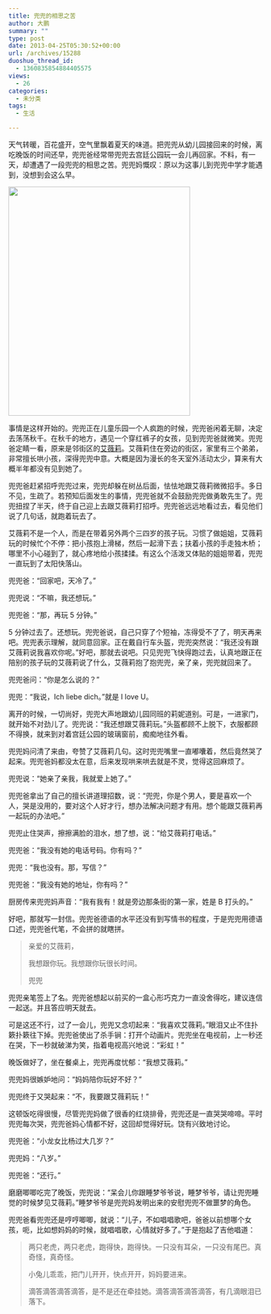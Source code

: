 ```yaml
---
title: 兜兜的相思之苦
author: 大鹏
summary: ""
type: post
date: 2013-04-25T05:30:52+00:00
url: /archives/15288
duoshuo_thread_id:
  - 1360835854884405575
views:
  - 26
categories:
  - 未分类
tags:
  - 生活

---
```

天气转暖，百花盛开，空气里飘着夏天的味道。把兜兜从幼儿园接回来的时候，离吃晚饭的时间还早，兜兜爸经常带兜兜去宫廷公园玩一会儿再回家。不料，有一天，却遭遇了一段兜兜的相思之苦。兜兜妈慨叹：原以为这事儿到兜兜中学才能遇到，没想到会这么早。

<img alt="" src="https://huaqbg.blu.livefilestore.com/y1plP4JwD-97jCrxypl4oYiuFTIUpx33lv4IeWfiU89Dr9UIUdW7erGtWLYoCcyGQZSEfHwDeYtt5tnnT37QccR8rSsgUxM-VZX/2013-04-25_missingu.jpg" width="360" height="454" />
  
<!--more-->


  
事情是这样开始的。兜兜正在儿童乐园一个人疯跑的时候，兜兜爸闲着无聊，决定去荡荡秋千。在秋千的地方，遇见一个穿红裤子的女孩，见到兜兜爸就微笑。兜兜爸定睛一看，原来是邻街区的[艾薇莉][1]。艾薇莉住在旁边的街区，家里有三个弟弟，非常擅长哄小孩，深得兜兜中意。大概是因为漫长的冬天室外活动太少，算来有大概半年都没有见到她了。

兜兜爸赶紧招呼兜兜过来，兜兜却躲在树丛后面，怯怯地跟艾薇莉微微招手。多日不见，生疏了。若预知后面发生的事情，兜兜爸就不会鼓励兜兜做勇敢先生了。兜兜扭捏了半天，终于自己迎上去跟艾薇莉打招呼。兜兜爸远远地看过去，看见他们说了几句话，就跑着玩去了。

艾薇莉不是一个人，而是在带着另外两个三四岁的孩子玩。习惯了做姐姐，艾薇莉玩的时候忙个不停：把小孩抱上滑梯，然后一起滑下去；扶着小孩的手走独木桥；哪里不小心碰到了，就心疼地给小孩揉揉。有这么个活泼又体贴的姐姐带着，兜兜一直玩到了太阳快落山。

兜兜爸：“回家吧，天冷了。”

兜兜说：“不嘛，我还想玩。”

兜兜爸：“那，再玩 5 分钟。”

5 分钟过去了。还想玩。兜兜爸说，自己只穿了个短袖，冻得受不了了，明天再来吧。兜兜表示理解，就同意回家。正在戴自行车头盔，兜兜突然说：“我还没有跟艾薇莉说我喜欢你呢。”好吧，那就去说吧。只见兜兜飞快得跑过去，认真地跟正在陪别的孩子玩的艾薇莉说了什么，艾薇莉抱了抱兜兜，亲了亲，兜兜就回来了。

兜兜爸问：“你是怎么说的？”

兜兜：“我说，Ich liebe dich。”就是 I love U。

离开的时候，一切尚好，兜兜大声地跟幼儿园同班的莉妮道别。可是，一进家门，就开始不对劲儿了。兜兜说：“我还想跟艾薇莉玩。”头盔都顾不上脱下，衣服都顾不得换，就来到对着宫廷公园的玻璃窗前，痴痴地往外看。

兜兜妈问清了来由，夸赞了艾薇莉几句。这时兜兜嘴里一直嘟囔着，然后竟然哭了起来。兜兜爸妈都没太在意，后来发现哄来哄去就是不灵，觉得这回麻烦了。

兜兜说：“她亲了亲我，我就爱上她了。”

兜兜爸拿出了自己的擅长讲道理招数，说：“兜兜，你是个男人，要是喜欢一个人，哭是没用的，要对这个人好才行，想办法解决问题才有用。想个能跟艾薇莉再一起玩的办法吧。”

兜兜止住哭声，擦擦满脸的泪水，想了想，说：“给艾薇莉打电话。”

兜兜爸：“我没有她的电话号码。你有吗？”

兜兜：“我也没有。那，写信？”

兜兜爸：“我没有她的地址，你有吗？”

厨房传来兜兜妈声音：“我有我有！就是旁边那条街的第一家，姓是 B 打头的。”

好吧，那就写一封信。兜兜爸德语的水平还没有到写情书的程度，于是兜兜用德语口述，兜兜爸代笔，不会拼的就瞎拼。

> 亲爱的艾薇莉，
> 
> 我想跟你玩。我想跟你玩很长时间。
> 
> 兜兜

兜兜亲笔签上了名。兜兜爸想起以前买的一盒心形巧克力一直没舍得吃，建议连信一起送。并且答应明天就去。

可是这还不行，过了一会儿，兜兜又念叨起来：“我喜欢艾薇莉。”眼泪又止不住扑簌扑簌往下掉。兜兜爸使出了杀手锏：打开个动画片。兜兜坐在电视前，上一秒还在哭，下一秒就破涕为笑，指着电视高兴地说：“彩虹！”

晚饭做好了，坐在餐桌上，兜兜再度忧郁：“我想艾薇莉。”

兜兜妈很嫉妒地问：“妈妈陪你玩好不好？”

兜兜终于又哭起来：“不，我要跟艾薇莉玩！”

这顿饭吃得很慢，尽管兜兜妈做了很香的红烧排骨，兜兜还是一直哭哭啼啼。平时兜兜每次哭，兜兜爸妈心情都不好，这回却觉得好玩。饶有兴致地讨论。

兜兜爸：“小龙女比杨过大几岁？”

兜兜妈：“八岁。”

兜兜爸：“还行。”

磨磨唧唧吃完了晚饭，兜兜说：“呆会儿你跟睡梦爷爷说，睡梦爷爷，请让兜兜睡觉的时候梦见艾薇莉。”睡梦爷爷是兜兜妈发明出来的安慰兜兜不做噩梦的角色。

兜兜爸看兜兜还是哼哼唧唧，就说：“儿子，不如唱唱歌吧，爸爸以前想哪个女孩，呃，比如想妈妈的时候，就唱唱歌，心情就好多了。”于是抱起了吉他唱道：

> 两只老虎，两只老虎，跑得快，跑得快。一只没有耳朵，一只没有尾巴。真奇怪，真奇怪。
> 
> 小兔儿乖乖，把门儿开开，快点开开，妈妈要进来。
> 
> 滴答滴答滴答滴答，是不是还在牵挂她。滴答滴答滴答滴答，有几滴眼泪已落下。

 [1]: http://dapengde.com/2012-11-01-%E5%85%9C%E5%85%9C%E8%B0%88%E5%AA%B3%E5%A6%87/

